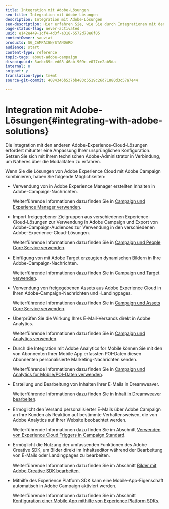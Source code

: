 ```yaml
---
title: Integration mit Adobe-Lösungen
seo-title: Integration mit Adobe-Lösungen
description: Integration mit Adobe-Lösungen
seo-description: Hier erfahren Sie, wie Sie durch Integrationen mit den Core Services und Lösungen von Adobe Experience Cloud, wie etwa mit Adobe Analytics und Experience Manager, Ihre Adobe-Campaign-Strategie dank umfassender Einblicke und bequemer Inhaltsverwaltung verbessern können.
page-status-flag: never-activated
uuid: e142e449-1cf4-4d3f-a318-6572d78e6f85
contentOwner: sauviat
products: SG_CAMPAIGN/STANDARD
audience: start
content-type: reference
topic-tags: about-adobe-campaign
discoiquuid: 3aebc89c-ed08-46ab-909c-e077ce2ab5da
internal: n
snippet: y
translation-type: tm+mt
source-git-commit: 4084346b537bb483c5519c26d71880d3c57a7e44

---
```



# Integration mit Adobe-Lösungen{#integrating-with-adobe-solutions}

Die Integration mit den anderen Adobe-Experience-Cloud-Lösungen erfordert mitunter eine Anpassung Ihrer ursprünglichen Konfiguration. Setzen Sie sich mit Ihrem technischen Adobe-Administrator in Verbindung, um Näheres über die Modalitäten zu erfahren.

Wenn Sie die Lösungen von Adobe Experience Cloud mit Adobe Campaign kombinieren, haben Sie folgende Möglichkeiten:

* Verwendung von in Adobe Experience Manager erstellten Inhalten in Adobe-Campaign-Nachrichten.

   Weiterführende Informationen dazu finden Sie in [Campaign und Experience Manager verwenden](../../integrating/using/integrating-with-experience-manager.md).

* Import freigegebener Zielgruppen aus verschiedenen Experience-Cloud-Lösungen zur Verwendung in Adobe Campaign und Export von Adobe-Campaign-Audiences zur Verwendung in den verschiedenen Adobe-Experience-Cloud-Lösungen.

   Weiterführende Informationen dazu finden Sie in [Campaign und People Core Service verwenden](../../integrating/using/about-campaign-audience-manager-or-people-core-service-integration.md).

* Einfügung von mit Adobe Target erzeugten dynamischen Bildern in Ihre Adobe-Campaign-Nachrichten.

   Weiterführende Informationen dazu finden Sie in [Campaign und Target verwenden](../../integrating/using/about-campaign-target-integration.md).

* Verwendung von freigegebenen Assets aus Adobe Experience Cloud in Ihren Adobe-Campaign-Nachrichten und -Landingpages.

   Weiterführende Informationen dazu finden Sie in [Campaign und Assets Core Service verwenden](../../integrating/using/working-with-campaign-and-assets-core-service.md).

* Überprüfen Sie die Wirkung Ihres E-Mail-Versands direkt in Adobe Analytics.

   Weiterführende Informationen dazu finden Sie in [Campaign und Analytics verwenden](../../integrating/using/about-campaign-analytics-integration.md).

* Durch die Integration mit Adobe Analytics for Mobile können Sie mit den von Abonnenten Ihrer Mobile App erfassten POI-Daten diesen Abonnenten personalisierte Marketing-Nachrichten senden.

   Weiterführende Informationen dazu finden Sie in [Campaign und Analytics for Mobile/POI-Daten verwenden](../../integrating/using/about-campaign-points-of-interest-data-integration.md).

* Erstellung und Bearbeitung von Inhalten Ihrer E-Mails in Dreamweaver.

   Weiterführende Informationen dazu finden Sie in [Inhalt in Dreamweaver bearbeiten](../../designing/using/using-integrations.md#editing-content-in-dreamweaver).

* Ermöglicht den Versand personalisierter E-Mails über Adobe Campaign an Ihre Kunden als Reaktion auf bestimmte Verhaltensweisen, die von Adobe Analytics auf Ihrer Website beobachtet werden.

   Weiterführende Informationen dazu finden Sie im Abschnitt [Verwenden von Experience Cloud Triggers in Campaign Standard](../../integrating/using/about-adobe-experience-cloud-triggers.md).

* Ermöglicht die Nutzung der umfassenden Funktionen des Adobe Creative SDK, um Bilder direkt im Inhaltseditor während der Bearbeitung von E-Mails oder Landingpages zu bearbeiten.

   Weiterführende Informationen dazu finden Sie im Abschnitt [Bilder mit Adobe Creative SDK bearbeiten](../../designing/using/images.md#modifying-images-with-the-adobe-creative-sdk).

* Mithilfe des Experience Platform SDK kann eine Mobile-App-Eigenschaft automatisch in Adobe Campaign aktiviert werden.

   Weiterführende Informationen dazu finden Sie im Abschnitt [Konfiguration einer Mobile App mithilfe von Experience Platform SDKs](https://helpx.adobe.com/campaign/kb/configuring-app-sdk.html).

